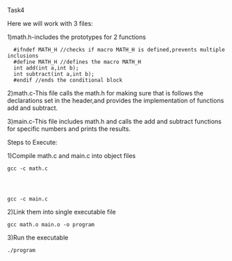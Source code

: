Task4

Here we will work with 3 files:
 
  1)math.h-includes the prototypes for 2 functions
    
     
      #ifndef MATH_H //checks if macro MATH_H is defined,prevents multiple inclusions
      #define MATH_H //defines the macro MATH_H
      int add(int a,int b);
      int subtract(int a,int b);
      #endif //ends the conditional block



2)math.c-This file calls the math.h for making sure that is follows the declarations set in the header,and provides the implementation of functions add and subtract.



3)main.c-This file includes math.h and calls the add and subtract functions for specific numbers and prints the results.




Steps to Execute:




1)Compile math.c and main.c into object files

   

    
    gcc -c math.c

   
    
    
    gcc -c main.c




2)Link them into single executable file
 
    gcc math.o main.o -o program





3)Run the executable
 
    ./program
